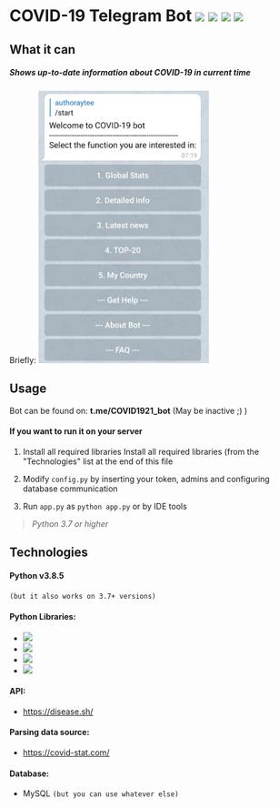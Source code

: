 # COVID-19 Telegram Bot ![](https://img.shields.io/badge/-aiogram-blue) ![](https://img.shields.io/badge/python-v.3.7%2B-important) ![](https://img.shields.io/badge/-requests-red) ![](https://img.shields.io/badge/-beautifulsoup4-ff69b4)


## What it can

##### Shows up-to-date information about COVID-19 in current time

Briefly:
<img src="https://github.com/authoraytee/COVID-19-Telegram-Bot/blob/main/trash/overview.jpg" width="300"/>

## Usage
Bot can be found on: **t.me/COVID1921_bot**  (May be inactive ;) )

#### If you want to run it on your server

 1. Install all required libraries Install all required libraries (from the "Technologies" list at the end of this file
 
 2. Modify `config.py` by inserting your token, admins and configuring database communication
 
 3. Run `app.py` as `python app.py` or by IDE tools

> *Python 3.7 or higher*

## Technologies

#### Python v3.8.5 
`(but it also works on 3.7+ versions)`

#### Python Libraries:
 - ![](https://img.shields.io/badge/-aiogram-blue)
 - ![](https://img.shields.io/badge/-requests-red)
 - ![](https://img.shields.io/badge/-beautifulsoup4-ff69b4)
 - ![](https://img.shields.io/badge/-mysql--connector--python-yellow)

#### API:
 - https://disease.sh/
 
#### Parsing data source:
 - https://covid-stat.com/
 
 #### Database:
- MySQL `(but you can use whatever else)`
